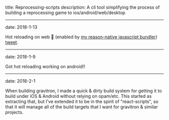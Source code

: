 title: Reprocessing-scripts
description: A cli tool simplifying the process of building a reprocessing game to ios/android/web/desktop

---
date: 2018-1-13

Hot reloading on web 🚀 (enabled by [my reason-native javascript bundler](/projects/pack.re/)) [tweet](https://twitter.com/jaredforsyth/status/952081627676540928).

---
date: 2018-1-9

Got hot reloading working on android!!

---
date: 2018-2-1

When building gravitron, I made a quick & dirty build system for getting it to build under iOS & Android without relying on opam/etc. This started as extracting that, but I've extended it to be in the spirit of "react-scripts", so that it will manage all of the build targets that I want for gravitron & similar projects.
